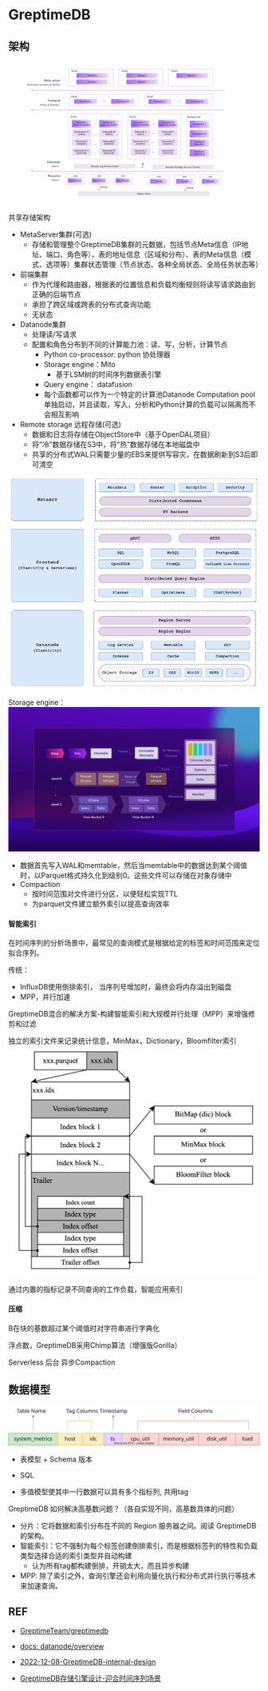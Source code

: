 # GreptimeDB

## 架构

![](./images/architecture.jpg)

共享存储架构

- MetaServer集群(可选)
    - 存储和管理整个GreptimeDB集群的元数据，包括节点Meta信息（IP地址、端口、角色等），表的地址信息（区域和分布）、表的Meta信息（模式、选项等）集群状态管理（节点状态、各种全局状态、全局任务状态等）
- 前端集群
    - 作为代理和路由器，根据表的位置信息和负载均衡规则将读写请求路由到正确的后端节点
    - 承担了跨区域或跨表的分布式查询功能
    - 无状态
- Datanode集群
    - 处理读/写请求
    - 配置和角色分布到不同的计算能力池：读、写，分析，计算节点
        - Python co-processor: python 协处理器
        - Storage engine：Mito
            - 基于LSM树的时间序列数据表引擎
        - Query engine： datafusion
        - 每个函数都可以作为一个特定的计算池Datanode Computation pool 单独启动，并且读取，写入，分析和Python计算的负载可以隔离而不会相互影响
- Remote storage 远程存储(可选)
    - 数据和日志将存储在ObjectStore中（基于OpenDAL项目）
    - 将“冷”数据存储在S3中，将“热”数据存储在本地磁盘中
    - 共享的分布式WAL只需要少量的EBS来提供写容灾，在数据刷新到S3后即可清空


![](./images/architecture-3.png)

Storage engine：
![](./images/overall-achitecture.jpg)

- 数据首先写入WAL和memtable，然后当memtable中的数据达到某个阈值时，以Parquet格式持久化到级别0。这些文件可以存储在对象存储中
- Compaction
    - 按时间范围对文件进行分区，以便轻松实现TTL
    - 为parquet文件建立额外索引以提高查询效率


#### 智能索引

在时间序列的分析场景中，最常见的查询模式是根据给定的标签和时间范围来定位拟合序列。

传统：
- InfluxDB使用倒排索引， 当序列号增加时，最终会将内存溢出到磁盘
- MPP，并行加速

GreptimeDB混合的解决方案-构建智能索引和大规模并行处理（MPP）来增强修剪和过滤

独立的索引文件来记录统计信息，MinMax，Dictionary，Bloomfilter索引
![](./images/index-file-structure.png)

通过内置的指标记录不同查询的工作负载，智能应用索引


#### 压缩

B在块的基数超过某个阈值时对字符串进行字典化

浮点数，GreptimeDB采用Chimp算法（增强版Gorilla）

Serverless 后台 异步Compaction


## 数据模型

![](./images/time-series-data-model.svg)

- 表模型 + Schema 版本

- SQL

- 多值模型使其中一行数据可以具有多个指标列, 共用tag


GreptimeDB 如何解决高基数问题？（各自实现不同，高基数具体的问题）

- 分片：它将数据和索引分布在不同的 Region 服务器之间。阅读 GreptimeDB 的架构。
- 智能索引：它不强制为每个标签创建倒排索引，而是根据标签列的特性和负载类型选择合适的索引类型并自动构建
    - 认为所有tag都构建倒排，开销太大，而且异步构建
- MPP: 除了索引之外，查询引擎还会利用向量化执行和分布式并行执行等技术来加速查询。



## REF

- [GreptimeTeam/greptimedb](https://github.com/GreptimeTeam/greptimedb)

- [docs: datanode/overview](https://docs.greptime.com/contributor-guide/datanode/overview)


- [2022-12-08-GreptimeDB-internal-design](https://greptime.com/blogs/2022-12-08-GreptimeDB-internal-design)

- [GreptimeDB存储引擎设计-迎合时间序列场景](https://greptime.com/blogs/2022-12-21-storage-engine-design)